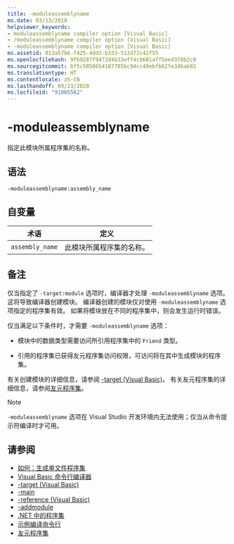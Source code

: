 ```yaml
---
title: -moduleassemblyname
ms.date: 03/13/2018
helpviewer_keywords:
- moduleassemblyname compiler option [Visual Basic]
- /moduleassemblyname compiler option [Visual Basic]
- -moduleassemblyname compiler option [Visual Basic]
ms.assetid: 013a57b6-f425-4dd3-b333-512d72c42f55
ms.openlocfilehash: 9fb9287f9472d4b33eff4cb601aff5eed370b2c0
ms.sourcegitcommit: bf5c5850654187705bc94cc40ebfb62fe346ab02
ms.translationtype: HT
ms.contentlocale: zh-CN
ms.lasthandoff: 09/23/2020
ms.locfileid: "91065562"
---
```

# <a name="-moduleassemblyname"></a>-moduleassemblyname

指定此模块所属程序集的名称。  
  
## <a name="syntax"></a>语法  
  
```console  
-moduleassemblyname:assembly_name  
```  
  
## <a name="arguments"></a>自变量  
  
|术语|定义|  
|---|---|  
|`assembly_name`|此模块所属程序集的名称。|  
  
## <a name="remarks"></a>备注  

 仅当指定了 `-target:module` 选项时，编译器才处理 `-moduleassemblyname` 选项。 这将导致编译器创建模块。 编译器创建的模块仅对使用 `-moduleassemblyname` 选项指定的程序集有效。 如果将模块放在不同的程序集中，则会发生运行时错误。  
  
 仅当满足以下条件时，才需要 `-moduleassemblyname` 选项：  
  
- 模块中的数据类型需要访问所引用程序集中的 `Friend` 类型。  
  
- 引用的程序集已获得友元程序集访问权限，可访问将在其中生成模块的程序集。  
  
 有关创建模块的详细信息，请参阅 [-target (Visual Basic)](target.md)。 有关友元程序集的详细信息，请参阅[友元程序集](../../../standard/assembly/friend.md)。  
  
> [!NOTE]
> `-moduleassemblyname` 选项在 Visual Studio 开发环境内无法使用；仅当从命令提示符编译时才可用。  
  
## <a name="see-also"></a>请参阅

- [如何：生成单文件程序集](../../../framework/app-domains/build-multifile-assembly.md)
- [Visual Basic 命令行编译器](index.md)
- [-target (Visual Basic)](target.md)
- [-main](main.md)
- [-reference (Visual Basic)](reference.md)
- [-addmodule](addmodule.md)
- [.NET 中的程序集](../../../standard/assembly/index.md)
- [示例编译命令行](sample-compilation-command-lines.md)
- [友元程序集](../../../standard/assembly/friend.md)
